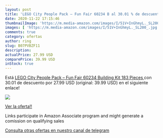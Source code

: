 ```yaml
---
layout: post
title: 'LEGO City People Pack – Fun Fair 60234 B al 30.01 % de descuento'
date: 2020-11-22 17:15:46
thumbnailImage: 'https://m.media-amazon.com/images/I/51V+InGhmyL._SL200_.jpg'
images: [ 'https://m.media-amazon.com/images/I/51V+InGhmyL._SL200_.jpg' ]
comments: true
category: ofertas
author: ring
slug: B07PVBZF11
description:
actualPrice: 27.99 USD
comparePrice: 39.99 USD
inStock: true
---
```


Está [LEGO City People Pack – Fun Fair 60234 Building Kit  183 Pieces ](https://www.amazon.com/dp/B07PVBZF11/?tag=redken08-20) con 30.01 de descuento por 27.99 USD (original: 39.99 USD) en el siguiente enlace!

[![](https://m.media-amazon.com/images/I/51V+InGhmyL._SL200_.jpg)](https://www.amazon.com/dp/B07PVBZF11/?tag=redken08-20)

[Ver la oferta!!](https://www.amazon.com/dp/B07PVBZF11/?tag=redken08-20)

Links participate in Amazon Associate program and might generate a comission on qualifying sales

[Consulta otras ofertas en nuestro canal de telegram](https://t.me/s/ofertas25)
